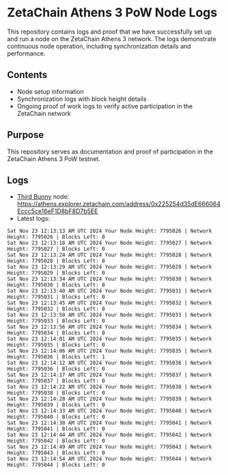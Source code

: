 # ZetaChain Athens 3 PoW Node Logs
This repository contains logs and proof that we have successfully set up and run a node on the ZetaChain Athens 3 network. The logs demonstrate continuous node operation, including synchronization details and performance.

## Contents
- Node setup information
- Synchronization logs with block height details
- Ongoing proof of work logs to verify active participation in the ZetaChain network

## Purpose
This repository serves as documentation and proof of participation in the ZetaChain Athens 3 PoW testnet.

## Logs

- [Third Bunny](https://thirdbunny.xyz/) node: https://athens.explorer.zetachain.com/address/0x225254d35dE666064Eccc5ce16eF1D8bF8D7b5EE
- Latest logs:
```
Sat Nov 23 12:13:13 AM UTC 2024 Your Node Height: 7795026 | Network Height: 7795026 | Blocks Left: 0
Sat Nov 23 12:13:18 AM UTC 2024 Your Node Height: 7795027 | Network Height: 7795027 | Blocks Left: 0
Sat Nov 23 12:13:24 AM UTC 2024 Your Node Height: 7795028 | Network Height: 7795028 | Blocks Left: 0
Sat Nov 23 12:13:29 AM UTC 2024 Your Node Height: 7795029 | Network Height: 7795029 | Blocks Left: 0
Sat Nov 23 12:13:34 AM UTC 2024 Your Node Height: 7795030 | Network Height: 7795030 | Blocks Left: 0
Sat Nov 23 12:13:40 AM UTC 2024 Your Node Height: 7795031 | Network Height: 7795031 | Blocks Left: 0
Sat Nov 23 12:13:45 AM UTC 2024 Your Node Height: 7795032 | Network Height: 7795032 | Blocks Left: 0
Sat Nov 23 12:13:50 AM UTC 2024 Your Node Height: 7795033 | Network Height: 7795033 | Blocks Left: 0
Sat Nov 23 12:13:56 AM UTC 2024 Your Node Height: 7795034 | Network Height: 7795034 | Blocks Left: 0
Sat Nov 23 12:14:01 AM UTC 2024 Your Node Height: 7795035 | Network Height: 7795035 | Blocks Left: 0
Sat Nov 23 12:14:06 AM UTC 2024 Your Node Height: 7795035 | Network Height: 7795036 | Blocks Left: 1
Sat Nov 23 12:14:12 AM UTC 2024 Your Node Height: 7795036 | Network Height: 7795036 | Blocks Left: 0
Sat Nov 23 12:14:17 AM UTC 2024 Your Node Height: 7795037 | Network Height: 7795037 | Blocks Left: 0
Sat Nov 23 12:14:22 AM UTC 2024 Your Node Height: 7795038 | Network Height: 7795038 | Blocks Left: 0
Sat Nov 23 12:14:28 AM UTC 2024 Your Node Height: 7795039 | Network Height: 7795039 | Blocks Left: 0
Sat Nov 23 12:14:33 AM UTC 2024 Your Node Height: 7795040 | Network Height: 7795040 | Blocks Left: 0
Sat Nov 23 12:14:38 AM UTC 2024 Your Node Height: 7795041 | Network Height: 7795041 | Blocks Left: 0
Sat Nov 23 12:14:44 AM UTC 2024 Your Node Height: 7795042 | Network Height: 7795042 | Blocks Left: 0
Sat Nov 23 12:14:49 AM UTC 2024 Your Node Height: 7795043 | Network Height: 7795043 | Blocks Left: 0
Sat Nov 23 12:14:54 AM UTC 2024 Your Node Height: 7795044 | Network Height: 7795044 | Blocks Left: 0
```
